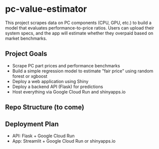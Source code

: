 # pc-value-estimator

This project scrapes data on PC components (CPU, GPU, etc.) to build a model that evaluates performance-to-price ratios. Users can upload their system specs, and the app will estimate whether they overpaid based on market benchmarks.

## Project Goals
- Scrape PC part prices and performance benchmarks
- Build a simple regression model to estimate "fair price" using random forest or xgboost
- Deploy a web application using Shiny
- Deploy a backend API (Flask) for predictions
- Host everything via Google Cloud Run and shinyapps.io

## Repo Structure (to come)

## Deployment Plan
- API: Flask + Google Cloud Run  
- App: Streamlit + Google Cloud Run or shinyapps.io  
